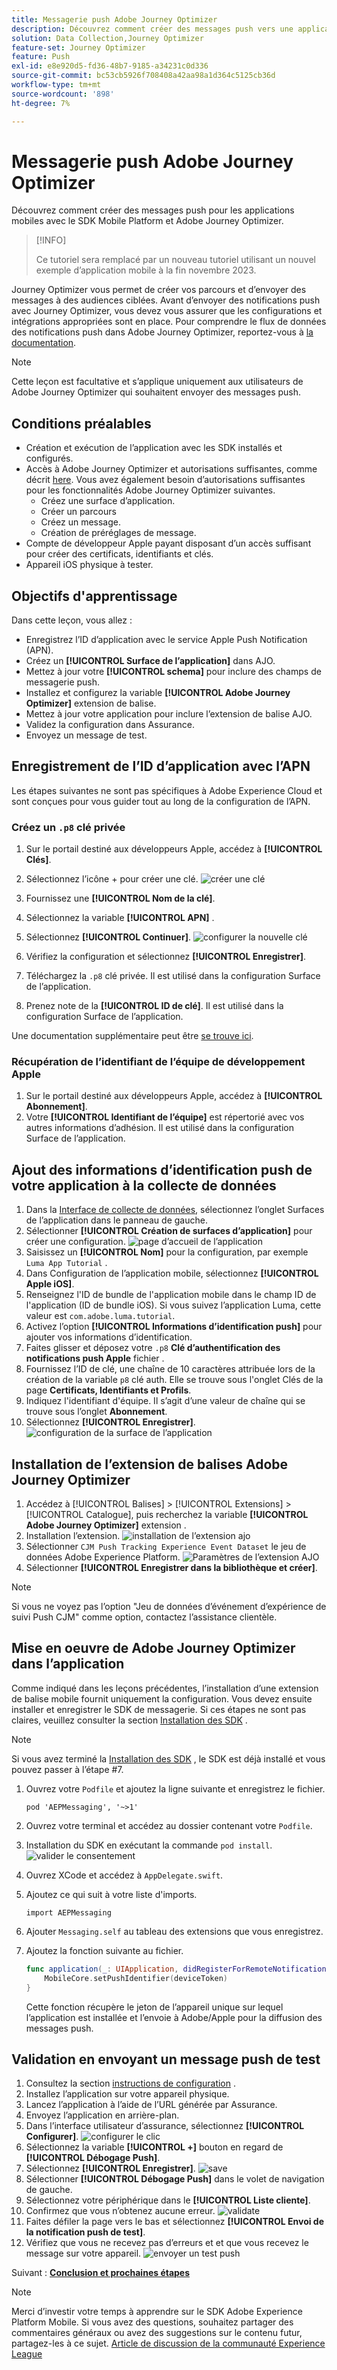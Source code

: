 ```yaml
---
title: Messagerie push Adobe Journey Optimizer
description: Découvrez comment créer des messages push vers une application mobile à l’aide du SDK Mobile Platform et de Adobe Journey Optimizer.
solution: Data Collection,Journey Optimizer
feature-set: Journey Optimizer
feature: Push
exl-id: e8e920d5-fd36-48b7-9185-a34231c0d336
source-git-commit: bc53cb5926f708408a42aa98a1d364c5125cb36d
workflow-type: tm+mt
source-wordcount: '898'
ht-degree: 7%

---
```


# Messagerie push Adobe Journey Optimizer

Découvrez comment créer des messages push pour les applications mobiles avec le SDK Mobile Platform et Adobe Journey Optimizer.

>[!INFO]
>
> Ce tutoriel sera remplacé par un nouveau tutoriel utilisant un nouvel exemple d’application mobile à la fin novembre 2023.

Journey Optimizer vous permet de créer vos parcours et d’envoyer des messages à des audiences ciblées. Avant d’envoyer des notifications push avec Journey Optimizer, vous devez vous assurer que les configurations et intégrations appropriées sont en place. Pour comprendre le flux de données des notifications push dans Adobe Journey Optimizer, reportez-vous à [la documentation](https://experienceleague.adobe.com/docs/journey-optimizer/using/configuration/configuration-message/push-config/push-gs.html).

>[!NOTE]
>
>Cette leçon est facultative et s’applique uniquement aux utilisateurs de Adobe Journey Optimizer qui souhaitent envoyer des messages push.


## Conditions préalables

* Création et exécution de l’application avec les SDK installés et configurés.
* Accès à Adobe Journey Optimizer et autorisations suffisantes, comme décrit [here](https://experienceleague.adobe.com/docs/journey-optimizer/using/configuration/configuration-message/push-config/push-configuration.html?lang=en). Vous avez également besoin d’autorisations suffisantes pour les fonctionnalités Adobe Journey Optimizer suivantes.
   * Créez une surface d’application.
   * Créer un parcours
   * Créez un message.
   * Création de préréglages de message.
* Compte de développeur Apple payant disposant d’un accès suffisant pour créer des certificats, identifiants et clés.
* Appareil iOS physique à tester.

## Objectifs d&#39;apprentissage

Dans cette leçon, vous allez :

* Enregistrez l’ID d’application avec le service Apple Push Notification (APN).
* Créez un **[!UICONTROL Surface de l’application]** dans AJO.
* Mettez à jour votre **[!UICONTROL schema]** pour inclure des champs de messagerie push.
* Installez et configurez la variable **[!UICONTROL Adobe Journey Optimizer]** extension de balise.
* Mettez à jour votre application pour inclure l’extension de balise AJO.
* Validez la configuration dans Assurance.
* Envoyez un message de test.


## Enregistrement de l’ID d’application avec l’APN

Les étapes suivantes ne sont pas spécifiques à Adobe Experience Cloud et sont conçues pour vous guider tout au long de la configuration de l’APN.

### Créez un `.p8` clé privée

1. Sur le portail destiné aux développeurs Apple, accédez à **[!UICONTROL Clés]**.
1. Sélectionnez l’icône + pour créer une clé.
   ![créer une clé](assets/mobile-push-apple-dev-new-key.png)

1. Fournissez une **[!UICONTROL Nom de la clé]**.
1. Sélectionnez la variable **[!UICONTROL APN]** .
1. Sélectionnez **[!UICONTROL Continuer]**.
   ![configurer la nouvelle clé](assets/mobile-push-apple-dev-config-key.png)
1. Vérifiez la configuration et sélectionnez **[!UICONTROL Enregistrer]**.
1. Téléchargez la `.p8` clé privée. Il est utilisé dans la configuration Surface de l’application.
1. Prenez note de la **[!UICONTROL ID de clé]**. Il est utilisé dans la configuration Surface de l’application.

Une documentation supplémentaire peut être [se trouve ici](https://help.apple.com/developer-account/#/devcdfbb56a3).

### Récupération de l’identifiant de l’équipe de développement Apple

1. Sur le portail destiné aux développeurs Apple, accédez à **[!UICONTROL Abonnement]**.
1. Votre **[!UICONTROL Identifiant de l’équipe]** est répertorié avec vos autres informations d’adhésion. Il est utilisé dans la configuration Surface de l’application.

## Ajout des informations d’identification push de votre application à la collecte de données

1. Dans la [Interface de collecte de données](https://experience.adobe.com/data-collection/), sélectionnez l’onglet Surfaces de l’application dans le panneau de gauche.
1. Sélectionner **[!UICONTROL Création de surfaces d’application]** pour créer une configuration.
   ![page d’accueil de l’application](assets/mobile-push-app-surface.png)
1. Saisissez un **[!UICONTROL Nom]** pour la configuration, par exemple `Luma App Tutorial`  .
1. Dans Configuration de l’application mobile, sélectionnez **[!UICONTROL Apple iOS]**.
1. Renseignez l&#39;ID de bundle de l&#39;application mobile dans le champ ID de l&#39;application (ID de bundle iOS). Si vous suivez l’application Luma, cette valeur est `com.adobe.luma.tutorial`.
1. Activez l’option **[!UICONTROL Informations d’identification push]** pour ajouter vos informations d’identification.
1. Faites glisser et déposez votre `.p8` **Clé d’authentification des notifications push Apple** fichier .
1. Fournissez l’ID de clé, une chaîne de 10 caractères attribuée lors de la création de la variable `p8` clé auth. Elle se trouve sous l&#39;onglet Clés de la page **Certificats, Identifiants et Profils**.
1. Indiquez l&#39;identifiant d&#39;équipe. Il s’agit d’une valeur de chaîne qui se trouve sous l’onglet **Abonnement**.
1. Sélectionnez **[!UICONTROL Enregistrer]**.
   ![configuration de la surface de l’application](assets/mobile-push-app-surface-config.png)

## Installation de l’extension de balises Adobe Journey Optimizer

1. Accédez à [!UICONTROL Balises] > [!UICONTROL Extensions] > [!UICONTROL Catalogue], puis recherchez la variable **[!UICONTROL Adobe Journey Optimizer]** extension .
1. Installation l’extension.
   ![installation de l’extension ajo](assets/mobile-push-tags-install.png)
1. Sélectionner `CJM Push Tracking Experience Event Dataset` le jeu de données Adobe Experience Platform.
   ![Paramètres de l’extension AJO](assets/mobile-push-tags-ajo.png)
1. Sélectionner **[!UICONTROL Enregistrer dans la bibliothèque et créer]**.

>[!NOTE]
>Si vous ne voyez pas l’option &quot;Jeu de données d’événement d’expérience de suivi Push CJM&quot; comme option, contactez l’assistance clientèle.
>

## Mise en oeuvre de Adobe Journey Optimizer dans l’application

Comme indiqué dans les leçons précédentes, l’installation d’une extension de balise mobile fournit uniquement la configuration. Vous devez ensuite installer et enregistrer le SDK de messagerie. Si ces étapes ne sont pas claires, veuillez consulter la section [Installation des SDK](install-sdks.md) .

>[!NOTE]
>
>Si vous avez terminé la [Installation des SDK](install-sdks.md) , le SDK est déjà installé et vous pouvez passer à l’étape #7.

1. Ouvrez votre `Podfile` et ajoutez la ligne suivante et enregistrez le fichier.

   `pod 'AEPMessaging', '~>1'`
1. Ouvrez votre terminal et accédez au dossier contenant votre `Podfile`.
1. Installation du SDK en exécutant la commande `pod install`.
   ![valider le consentement](assets/mobile-push-terminal-install.png)
1. Ouvrez XCode et accédez à `AppDelegate.swift`.
1. Ajoutez ce qui suit à votre liste d&#39;imports.

   `import AEPMessaging`
1. Ajouter `Messaging.self` au tableau des extensions que vous enregistrez.
1. Ajoutez la fonction suivante au fichier.

   ```swift
   func application(_: UIApplication, didRegisterForRemoteNotificationsWithDeviceToken deviceToken: Data) {
       MobileCore.setPushIdentifier(deviceToken)
   }
   ```

   Cette fonction récupère le jeton de l’appareil unique sur lequel l’application est installée et l’envoie à Adobe/Apple pour la diffusion des messages push.

## Validation en envoyant un message push de test

1. Consultez la section [instructions de configuration](assurance.md) .
1. Installez l’application sur votre appareil physique.
1. Lancez l’application à l’aide de l’URL générée par Assurance.
1. Envoyez l’application en arrière-plan.
1. Dans l’interface utilisateur d’assurance, sélectionnez **[!UICONTROL Configurer]**.
   ![configurer le clic](assets/mobile-push-validate-config.png)
1. Sélectionnez la variable **[!UICONTROL +]** bouton en regard de **[!UICONTROL Débogage Push]**.
1. Sélectionnez **[!UICONTROL Enregistrer]**.
   ![save](assets/mobile-push-validate-save.png)
1. Sélectionner **[!UICONTROL Débogage Push]** dans le volet de navigation de gauche.
1. Sélectionnez votre périphérique dans le **[!UICONTROL Liste cliente]**.
1. Confirmez que vous n’obtenez aucune erreur.
   ![validate](assets/mobile-push-validate-confirm.png)
1. Faites défiler la page vers le bas et sélectionnez **[!UICONTROL Envoi de la notification push de test]**.
1. Vérifiez que vous ne recevez pas d’erreurs et et que vous recevez le message sur votre appareil.
   ![envoyer un test push](assets/mobile-push-validate-send-test.png)

Suivant : **[Conclusion et prochaines étapes](conclusion.md)**

>[!NOTE]
>
>Merci d’investir votre temps à apprendre sur le SDK Adobe Experience Platform Mobile. Si vous avez des questions, souhaitez partager des commentaires généraux ou avez des suggestions sur le contenu futur, partagez-les à ce sujet. [Article de discussion de la communauté Experience League](https://experienceleaguecommunities.adobe.com/t5/adobe-experience-platform-data/tutorial-discussion-implement-adobe-experience-cloud-in-mobile/td-p/443796)